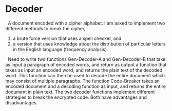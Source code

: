# Decoder
&nbsp;&nbsp;A document encoded with a cipher alphabet. I am asked to implement two different methods to break the cipher,
1. a brute force version that uses a spell checker, and
2. a version that uses knowledge about the distribution of particular letters in the English
language (frequency analysis).

&nbsp;&nbsp;Need to write two functions Gen-Decoder-A and Gen-Decoder-B that take as input a paragraph of encoded words, and return as output a function that takes as input an encoded word, and returns the plain text of the decoded word. This function can then be used to decode the entire document which may consist of multiple paragraphs. The function Code-Breaker takes an encoded document and a decoding function as input, and returns the entire document in plain text. The two decoder functions implement different strategies to break the encrypted code. Both have advantages and disadvantages.

